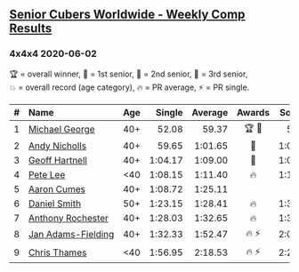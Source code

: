 <style>table {white-space: nowrap;}</style>

## [Senior Cubers Worldwide - Weekly Comp Results](/scw-comp/results/)
### 4x4x4 2020-06-02

<span style="white-space: nowrap;">🏆 = overall winner</span>, <span style="white-space: nowrap;">🥇 = 1st senior</span>, <span style="white-space: nowrap;">🥈 = 2nd senior</span>, <span style="white-space: nowrap;">🥉 = 3rd senior</span>, <span style="white-space: nowrap;">💥 = overall record (age category)</span>, <span style="white-space: nowrap;">🔥 = PR average</span>, <span style="white-space: nowrap;">⚡ = PR single</span>.

| # | Name | Age | Single | Average | Awards | Solve 1 | Solve 2 | Solve 3 | Solve 4 | Solve 5 | Video |
| :--: | :-- | :--: | --: | --: | :--: | --: | --: | --: | --: | --: | :-- |
| 1 | [Michael George](../../persons/michael_george/444.md) | 40+ | 52.08 | 59.37 | 🏆 🥇 | 52.08 | 54.41 | 1:10.00 | 1:08.12 | 55.57 | [Link](https://www.facebook.com/events/573401076937046/permalink/575242056752948/) |
| 2 | [Andy Nicholls](../../persons/andy_nicholls/444.md) | 40+ | 59.65 | 1:01.65 | 🥈 | 1:02.92 | 1:02.04 | 1:23.90 | 59.65 | 59.98 | [Link](https://www.facebook.com/events/573401076937046/permalink/573771323566688/) |
| 3 | [Geoff Hartnell](../../persons/geoff_hartnell/444.md) | 40+ | 1:04.17 | 1:09.00 | 🥉 | 1:07.68 | 1:07.16 | 1:04.17 | 1:21.11 | 1:12.15 | [Link](https://www.facebook.com/events/573401076937046/permalink/576026966674457/) |
| 4 | [Pete Lee](../../persons/pete_lee/444.md) | <40 | 1:08.15 | 1:11.40 | 🔥 | 1:11.16 | 1:11.57 | 1:08.15 | 2:17.35 | 1:11.49 | [Link](https://www.facebook.com/events/573401076937046/permalink/576122943331526/) |
| 5 | [Aaron Cumes](../../persons/aaron_cumes/444.md) | 40+ | 1:08.72 | 1:25.11 |  | DNF | 1:23.36 | 1:08.72 | 1:23.18 | 1:28.81 | [Link](https://www.facebook.com/events/573401076937046/permalink/575109603432860/) |
| 6 | [Daniel Smith](../../persons/daniel_smith/444.md) | 50+ | 1:23.15 | 1:28.41 | 🔥 | 1:36.30 | 1:26.41 | 1:23.15 | 1:35.64 | 1:23.19 | [Link](https://www.facebook.com/events/573401076937046/permalink/578239283119892/) |
| 7 | [Anthony Rochester](../../persons/anthony_rochester/444.md) | 40+ | 1:28.03 | 1:32.65 | 🔥 | 1:39.29 | 1:28.03 | 1:29.74 | 1:35.34 | 1:32.86 | [Link](https://www.facebook.com/events/573401076937046/permalink/575498130060674/) |
| 8 | [Jan Adams-Fielding](../../persons/jan_adams_fielding/444.md) | 40+ | 1:32.33 | 1:52.47 | 🔥 ⚡ | 2:05.68 | 1:32.33 | 1:59.40 | DNS | DNS | [Link](https://www.facebook.com/events/573401076937046/permalink/578462709764216/) |
| 9 | [Chris Thames](../../persons/chris_thames/444.md) | <40 | 1:56.95 | 2:18.53 | 🔥 ⚡ | 2:22.87 | 1:56.95 | 2:35.78 | DNS | DNS | [Link](https://www.facebook.com/events/573401076937046/permalink/574702816806872/) |

<!-- Global site tag (gtag.js) - Google Analytics -->
<script async src="https://www.googletagmanager.com/gtag/js?id=UA-86348435-3"></script>
<script>window.dataLayer = window.dataLayer || []; function gtag() {dataLayer.push(arguments);} gtag('js', new Date()); gtag('config', 'UA-86348435-3');</script>
